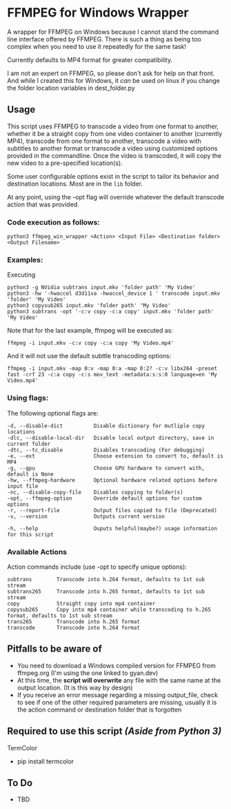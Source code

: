 # FFMPEG for Windows Wrapper

A wrapper for FFMPEG on Windows because I cannot stand the command line interface offered by FFMPEG. There is such a thing as being too complex when you need to use it repeatedly for the same task!

Currently defaults to MP4 format for greater compatibility.

I am not an expert on FFMPEG, so please don't ask for help on that front. And while I created this for Windows, it *can* be used on linux if you change the folder location variables in dest_folder.py

## Usage

This script uses FFMPEG to transcode a video from one format to another, whether it be a straight copy from one video container to another (currently MP4), transcode from one format to another, transcode a video with subtitles to another format or transcode a video using customized options provided in the commandline. Once the video is transcoded, it will copy the new video to a pre-specified location(s).

Some user configurable options exist in the script to tailor its behavior and destination locations.  Most are in the `lib` folder.

At any point, using the -opt flag will override whatever the default transcode action that was provided.

### **Code execution as follows:**

    python3 ffmpeg_win_wrapper <Action> <Input File> <Destination folder> <Output Filename>

### **Examples:**

Executing

    python3 -g NVidia subtrans input.mkv 'folder path' 'My Video' 
    python3 -hw '-hwaccel d3d11va -hwaccel_device 1 ' transcode input.mkv 'folder' 'My Video' 
    python3 copysub265 input.mkv 'folder path' 'My Video' 
    python3 subtrans -opt '-c:v copy -c:a copy' input.mkv 'folder path' 'My Video' 

Note that for the last example, ffmpeg will be executed as:

    ffmpeg -i input.mkv -c:v copy -c:a copy 'My Video.mp4'

And it will not use the default subttle transcoding options:

    ffmpeg -i input.mkv -map 0:v -map 0:a -map 0:2? -c:v libx264 -preset fast -crf 23 -c:a copy -c:s mov_text -metadata:s:s:0 language=en 'My Video.mp4'

### **Using flags:**

The following optional flags are:

    -d, --disable-dict          Disable dictionary for mutliple copy locations
    -dlc, --disable-local-dir   Disable local output directory, save in current folder
    -dtc, --tc_disable          Disables transcoding (For debugging)
    -e, --ext                   Choose extension to convert to, default is MP4
    -g, --gpu                   Choose GPU hardware to convert with, default is None
    -hw, --ffmpeg-hardware      Optional hardware related options before input file
    -nc, --disable-copy-file    Disables copying to folder(s)
    -opt, --ffmpeg-option       Override default options for custom options  
    -r, --report-file           Output files copied to file (Deprecated)
    -v, --version               Outputs current version
    
    -h, --help                  Ouputs helpful(maybe?) usage information for this script

### **Available Actions**

Action commands include (use -opt to specify unique options):

    subtrans        Transcode into h.264 format, defaults to 1st sub stream
    subtrans265     Transcode into h.265 format, defaults to 1st sub stream
    copy            Straight copy into mp4 container
    copysub265      Copy into mp4 container while transcoding to h.265 format, defaults to 1st sub stream
    trans265        Transcode into h.265 format 
    transcode       Transcode into h.264 format 

## Pitfalls to be aware of

* You need to download a Windows compiled version for FFMPEG from ffmpeg.org (I'm using the one linked to gyan.dev)
* At this time, the **script will overwrite** any file with the same name at the output location.  (It is this way by design)
* If you receive an error message regarding a missing output_file, check to see if one of the other required parameters are missing, usually it is the action command or destination folder that is forgotten

## Required to use this script *(Aside from Python 3)*

TermColor

* pip install termcolor

## To Do

* TBD
